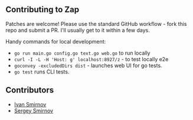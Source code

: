 ## Contributing to Zap

Patches are welcome! Please use the standard GitHub workflow - fork this
repo and submit a PR. I'll usually get to it within a few days.

Handy commands for local development:

- `go run main.go config.go text.go web.go` to run locally
- `curl -I -L -H 'Host: g' localhost:8927/z` - to test locally e2e
- `goconvey -excludedDirs dist` - launches web UI for go tests.
- `go test` runs CLI tests.


## Contributors

- [Ivan Smirnov](http://ivansmirnov.name)
- [Sergey Smirnov](https://smirnov.nyc/)
